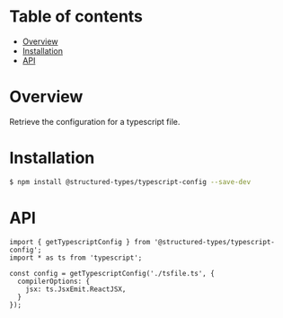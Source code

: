 # Table of contents

- [Overview](#overview)
- [Installation](#installation)
- [API](#api)

# Overview

Retrieve the configuration for a typescript file.

# Installation

```bash
$ npm install @structured-types/typescript-config --save-dev
```

# API

```
import { getTypescriptConfig } from '@structured-types/typescript-config';
import * as ts from 'typescript';

const config = getTypescriptConfig('./tsfile.ts', {
  compilerOptions: {
    jsx: ts.JsxEmit.ReactJSX,
  }
});
```
